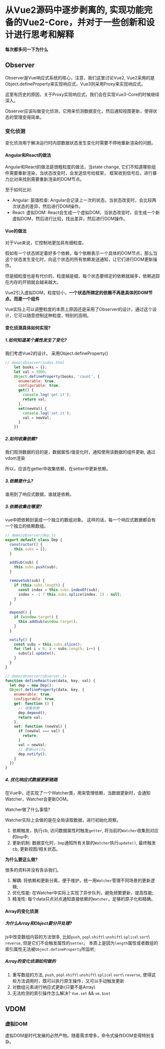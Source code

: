 # 从Vue2源码中逐步剥离的, 实现功能完备的Vue2-Core，并对于一些创新和设计进行思考和解释

**每次都多问一下为什么**

## Observer

Observer是Vue响应式系统的核心，注意，我们这里讨论Vue2, Vue2采用的是Object.defineProperty来实现响应式，Vue3则采用Proxy来实现响应式。

这里有历史的原因，关于Proxy实现响应式，我们会在实现Vue3-Core的时候继续深入。

Observer应该叫做变化侦测，它用来侦测数据变化，然后通知视图更新，使得状态的管理变得简单。

### 变化侦测

变化侦测用于解决运行时内部数据状态发生变化时需要不停地重新渲染的问题。

#### Angular和React的做法

Angular和React的做法是很粗粒度的做法，当state change, 它们不知道哪些组件需要重新渲染，当状态改变时，会发送信号给框架，
框架收到信号后，进行暴力比对来找到需要重新渲染的DOM节点。

至于如何比对:

- Angular: 脏值检查: Angular会记录上一次的状态，当状态改变时，会比较两次状态的差异，然后进行DOM操作。
- React: 虚拟DOM: React会生成一个虚拟DOM，当状态改变时，会生成一个新虚拟DOM，然后进行比较，找出差异，然后进行DOM操作。

#### Vue的做法

对于Vue来说，它控制地更加具有细粒度。

假如有一个状态绑定着好多个依赖，每个依赖表示一个具体的DOM节点，那么当这个状态发生变化时，向这个状态的所有依赖发送通知，让它们进行DOM更新操作。

但是细粒度也是有代价的，粒度越是细，每个状态要绑定的依赖就越多，依赖追踪在内存的开销就会越来越大。

Vue2引入虚拟DOM，粒度较小，**一个状态所绑定的依赖不再是具体的DOM节点，而是一个组件**

Vue实际上可以调整粒度的本质上原因还是采用了Observer的设计，通过这个设计，它可以随意控制这种粒度，特别的高明。

#### 变化侦测具体如何实现?

##### 1.如何知道某个属性发生了变化?

我们考虑Vue2的设计。
采用Object.defineProperty()

```js
// demo\observer\index.html
    let books = {};
    let val = 3000;
    Object.defineProperty(books, 'count', {
      enumerable: true,
      configurable: true,
      get() {
        console.log('get it');
        return val;
      },
      set(newVal) {
        console.log('set it');
        val = newVal;
      }
    })
```

##### 2.如何收集依赖?

我们观测数据的目的是，数据属性/值变化时，通知使用该数据的组件更新, 通过vdom渲染

所以，应该在getter中收集依赖，在setter中更新依赖。

##### 3.依赖是什么?

谁用到了响应式数据，谁就是依赖。

##### 3.依赖收集在哪里?

vue中把依赖封装成一个独立的数组对象。
这样的话，每一个响应式数据都会有一个独立的依赖数组。

```js
// demo/observer/dep.js
export default class Dep {
  constructor() {
    this.subs = [];
  }

  addSub(sub) {
    this.subs.push(sub);
  }

  removeSub(sub) {
    if (this.subs.length) {
      const index = this.subs.indexOf(sub);
      index > -1 ? this.subs.splice(index, 1) : null;
    }
  }

  depend() {
    if (window.target) {
      this.addSub(window.target);
    }
  }

  notify() {
    const subs = this.subs.slice();
    for (let i = 0; i < subs.length; i++) {
      subs[i].update();
    }
  }
}

// demo/observer/observer.js
function defineReactive(data, key, val) {
  let dep = new Dep();
  Object.defineProperty(data, key, {
    enumerable: true,
    configurable: true,
    get: function () {
      // 收集依赖
      dep.depend();
      return val;
    },
    set: function (newVal) {
      if (newVal === val) {
        return;
      }
      val = newVal;
      // 更新notify
      dep.notify();
    }
  })
}
```

##### 4. 优化响应式数据更新链路

在Vue中，还实现了一个Watcher类，用来管理依赖，当数据更新时，会通知Watcher，Watcher会更新DOM。

Watcher做了什么事情?

Watcher实际上会做的是在全局读取数据，进行初始化观察。

1. 依赖触发，执行cb, 访问数据属性时触发`getter`, 将当前的`Watcher`收集到对应的`Dep`中;
2. 更新机制: 数据变化时，`Dep`通知所有关联的`Watcher`执行`update()`, 最终触发cb, 更新视图/相关状态。

**为什么要这么做?**

很多的资料并没有告诉我们。
1. 解耦: 将依赖和更新分离，便于维护，统一用`Watcher`管理不同场景的更新逻辑;
2. 优化性能: 在Watcher中实际上实现了异步队列，避免频繁更新，提高性能;
3. 精准性: 每个data只点对点通知直接依赖的`Watcher`，足够的原子化和精确。

#### Array的变化侦测

##### 为什么Array和Object要分开处理?

js中改变数组内容的方法很多, 比如`push`, `pop`\ `shift`\ `unshift`\ `splice`\ `sort`\ `reverse`, 但是它们不会触发属性的`setter`。
本质上是因为`length`属性或者数组的索引属性无法被`Object.defineProperty`所监听;

##### Array的变化侦测如何做的

1. 重写数组的方法, `push`, `pop`\ `shift`\ `unshift`\ `splice`\ `sort`\ `reverse`, 使得这些方法调用时，既可以执行原生操作，又可以手动触发更新
2. 对数组元素进行响应式更新(只要不是Array)
3. 无法检测的索引操作怎么解决? `Vue.set` && `vm.$set`

## VDOM

### 虚拟DOM

虚拟DOM是时代发展的必然产物。随着需求增多，命令式操作DOM变得特别复杂。
